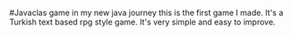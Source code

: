 #Javaclas game
in my new java journey this is the first game I made.
It's a Turkish text based rpg style game.
It's very simple and easy to improve.